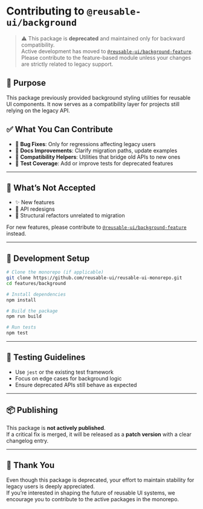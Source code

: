 # Contributing to `@reusable-ui/background`

> ⚠️ This package is **deprecated** and maintained only for backward compatibility.  
> Active development has moved to [`@reusable-ui/background-feature`](https://www.npmjs.com/package/@reusable-ui/background-feature).  
> Please contribute to the feature-based module unless your changes are strictly related to legacy support.

## 🧭 Purpose

This package previously provided background styling utilities for reusable UI components. It now serves as a compatibility layer for projects still relying on the legacy API.

## ✅ What You Can Contribute

- 🧹 **Bug Fixes**: Only for regressions affecting legacy users
- 📖 **Docs Improvements**: Clarify migration paths, update examples
- 🧩 **Compatibility Helpers**: Utilities that bridge old APIs to new ones
- 🧪 **Test Coverage**: Add or improve tests for deprecated features

---

## 🚫 What’s Not Accepted

- ✨ New features
- 🔄 API redesigns
- 🧱 Structural refactors unrelated to migration

For new features, please contribute to [`@reusable-ui/background-feature`](https://www.npmjs.com/package/@reusable-ui/background-feature) instead.

---

## 🧰 Development Setup

```bash
# Clone the monorepo (if applicable)
git clone https://github.com/reusable-ui/reusable-ui-monorepo.git
cd features/background

# Install dependencies
npm install

# Build the package
npm run build

# Run tests
npm test
```

---

## 🧪 Testing Guidelines

- Use `jest` or the existing test framework
- Focus on edge cases for background logic
- Ensure deprecated APIs still behave as expected

---

## 📦 Publishing

This package is **not actively published**.  
If a critical fix is merged, it will be released as a **patch version** with a clear changelog entry.

---

## 🙏 Thank You

Even though this package is deprecated, your effort to maintain stability for legacy users is deeply appreciated.  
If you’re interested in shaping the future of reusable UI systems, we encourage you to contribute to the active packages in the monorepo.
